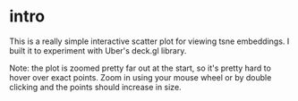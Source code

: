# intro

This is a really simple interactive scatter plot for viewing tsne embeddings. I built it to experiment with Uber's deck.gl library.

Note: the plot is zoomed pretty far out at the start, so it's pretty hard to hover over exact points. Zoom in using your mouse wheel or by double clicking and the points should increase in size.
